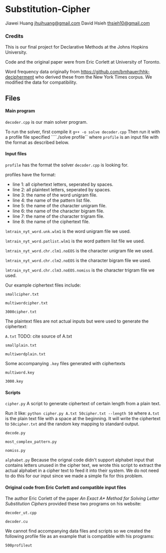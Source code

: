 # Substitution-Cipher
Jiawei Huang jhujhuang@gmail.com
David Hsieh  thsieh10@gmail.com

### Credits

This is our final project for Declarative Methods at the Johns Hopkins University.

Code and the original paper were from Eric Corlett at University of Toronto.

Word frequency data originally from https://github.com/bmhauer/hhk-decipherment who derived these from the New York Times corpus.
We modified the data for compatibility.

## Files

#### Main program

`decoder.cpp` is our main solver program.

To run the solver, first compile it
```g++ -o solve decoder.cpp```
Then run it with a profile file specified
````./solve profile``
where `profile` is an input file with the format as described below.

#### Input files

`profile` has the format the solver `decoder.cpp` is looking for.

  profiles have the format:
-  line 1: all ciphertext letters, seperated by spaces.
-  line 2: all plaintext letters, seperated by spaces.
-  line 3: the name of the word unigram file.
-  line 4: the name of the pattern list file.
-  line 5: the name of the character unigram file.
-  line 6: the name of the character bigram file.
-  line 7: the name of the character trigram file.
-  line 8: the name of the ciphertext file.

`lmtrain_nyt_word.unk.wlm1` is the word unigram file we used.

`lmtrain_nyt_word.patlist.wlm1` is the word pattern list file we used.

`lmtrain_nyt_word.chr.clm1.noEOS` is the character unigram file we used.

`lmtrain_nyt_word.chr.clm2.noEOS` is the character bigram file we used.

`lmtrain_nyt_word.chr.clm3.noEOS.nomiss` is the character trigram file we used.

Our example ciphertext files include:

`smallcipher.txt`

`multiwordcipher.txt`

`3000cipher.txt`

The plaintext files are not actual inputs but were used to generate the ciphertext:

`A.txt`
TODO: cite source of A.txt

`smallplain.txt`

`multiwordplain.txt`

Some accompanying `.key` files generated with ciphertexts

`multiword.key`

`3000.key`


#### Scripts

`cipher.py` A script to generate ciphertext of certain length from a plain text.

Run it like:
```python cipher.py A.txt 50cipher.txt --length 50```
where `A.txt` is the plain text file with a space at the beginning.
It will write the ciphertext to `50cipher.txt` and the random key mapping to standard output.

`decode.py`

`most_complex_pattern.py`

`nomiss.py`

`alphabet.py`
Because the orignal code didn't support alphabet input that contains letters unused in the cipher text,
we wrote this script to extract the actual alphabet in a cipher text to feed it into their system.
We do not need to do this for our input since we made a simple fix for this problem.

#### Original code from Eric Corlett and compatible input files

The author Eric Corlett of the paper _An Exact A* Method for Solving Letter Substitution Ciphers_
provided these two programs on his website:

`decoder_ut.cpp`

`decoder.cu`

We cannot find accompanying data files and scripts so we created the following profile file as an example that is compatible with his programs:

`500profileut`
